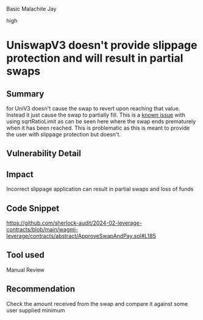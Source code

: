 Basic Malachite Jay

high

# UniswapV3  doesn't provide slippage protection and will result in partial swaps

## Summary
for UniV3 doesn't cause the swap to revert upon reaching that value. Instead it just cause the swap to partially fill. This is a [known issue](https://github.com/Uniswap/v3-core/blob/d8b1c635c275d2a9450bd6a78f3fa2484fef73eb/contracts/UniswapV3Pool.sol#L641) with using sqrtRatioLimit as can be seen here where the swap ends prematurely when it has been reached. This is problematic as this is meant to provide the user with slippage protection but doesn't.
## Vulnerability Detail

## Impact
Incorrect slippage application can result in partial swaps and loss of funds


## Code Snippet
https://github.com/sherlock-audit/2024-02-leverage-contracts/blob/main/wagmi-leverage/contracts/abstract/ApproveSwapAndPay.sol#L185

## Tool used

Manual Review

## Recommendation
Check the amount received from the swap and compare it against some user supplied minimum

